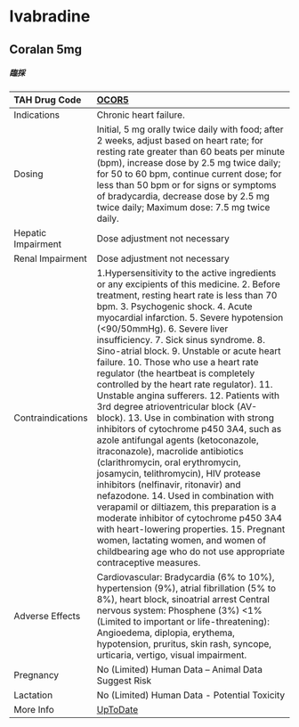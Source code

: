 # Ivabradine

## Coralan 5mg

##### 臨採

| TAH Drug Code      | [OCOR5](https://www.tahsda.org.tw/drugs/hissearch.php?drug_code=OCOR5)                                                                                                                                                                                                                                                                                                                                                                                                                                                                                                                                                                                                                                                                                                                                                                                                                                                                                                                                                                                                                                                                     |
|:-------------------|:-------------------------------------------------------------------------------------------------------------------------------------------------------------------------------------------------------------------------------------------------------------------------------------------------------------------------------------------------------------------------------------------------------------------------------------------------------------------------------------------------------------------------------------------------------------------------------------------------------------------------------------------------------------------------------------------------------------------------------------------------------------------------------------------------------------------------------------------------------------------------------------------------------------------------------------------------------------------------------------------------------------------------------------------------------------------------------------------------------------------------------------------|
| Indications        | Chronic heart failure.                                                                                                                                                                                                                                                                                                                                                                                                                                                                                                                                                                                                                                                                                                                                                                                                                                                                                                                                                                                                                                                                                                                     |
| Dosing             | Initial, 5 mg orally twice daily with food; after 2 weeks, adjust based on heart rate; for resting rate greater than 60 beats per minute (bpm), increase dose by 2.5 mg twice daily; for 50 to 60 bpm, continue current dose; for less than 50 bpm or for signs or symptoms of bradycardia, decrease dose by 2.5 mg twice daily; Maximum dose: 7.5 mg twice daily.                                                                                                                                                                                                                                                                                                                                                                                                                                                                                                                                                                                                                                                                                                                                                                         |
| Hepatic Impairment | Dose adjustment not necessary                                                                                                                                                                                                                                                                                                                                                                                                                                                                                                                                                                                                                                                                                                                                                                                                                                                                                                                                                                                                                                                                                                              |
| Renal Impairment   | Dose adjustment not necessary                                                                                                                                                                                                                                                                                                                                                                                                                                                                                                                                                                                                                                                                                                                                                                                                                                                                                                                                                                                                                                                                                                              |
| Contraindications  | 1.Hypersensitivity to the active ingredients or any excipients of this medicine. 2. Before treatment, resting heart rate is less than 70 bpm. 3. Psychogenic shock. 4. Acute myocardial infarction. 5. Severe hypotension (<90/50mmHg). 6. Severe liver insufficiency. 7. Sick sinus syndrome. 8. Sino-atrial block. 9. Unstable or acute heart failure. 10. Those who use a heart rate regulator (the heartbeat is completely controlled by the heart rate regulator). 11. Unstable angina sufferers. 12. Patients with 3rd degree atrioventricular block (AV-block). 13. Use in combination with strong inhibitors of cytochrome p450 3A4, such as azole antifungal agents (ketoconazole, itraconazole), macrolide antibiotics (clarithromycin, oral erythromycin, josamycin, telithromycin), HIV protease inhibitors (nelfinavir, ritonavir) and nefazodone. 14. Used in combination with verapamil or diltiazem, this preparation is a moderate inhibitor of cytochrome p450 3A4 with heart-lowering properties. 15. Pregnant women, lactating women, and women of childbearing age who do not use appropriate contraceptive measures. |
| Adverse Effects    | Cardiovascular: Bradycardia (6% to 10%), hypertension (9%), atrial fibrillation (5% to 8%), heart block, sinoatrial arrest Central nervous system: Phosphene (3%) <1% (Limited to important or life-threatening): Angioedema, diplopia, erythema, hypotension, pruritus, skin rash, syncope, urticaria, vertigo, visual impairment.                                                                                                                                                                                                                                                                                                                                                                                                                                                                                                                                                                                                                                                                                                                                                                                                        |
| Pregnancy          | No (Limited) Human Data – Animal Data Suggest Risk                                                                                                                                                                                                                                                                                                                                                                                                                                                                                                                                                                                                                                                                                                                                                                                                                                                                                                                                                                                                                                                                                         |
| Lactation          | No (Limited) Human Data - Potential Toxicity                                                                                                                                                                                                                                                                                                                                                                                                                                                                                                                                                                                                                                                                                                                                                                                                                                                                                                                                                                                                                                                                                               |
| More Info          | [UpToDate](https://www.uptodate.com/contents/ivabradine-drug-information)                                                                                                                                                                                                                                                                                                                                                                                                                                                                                                                                                                                                                                                                                                                                                                                                                                                                                                                                                                                                                                                                  |

